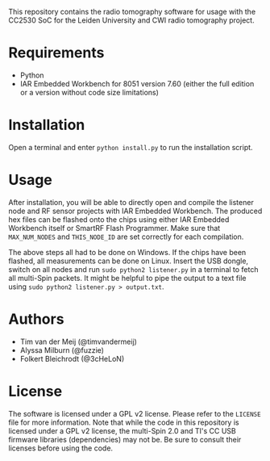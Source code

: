 This repository contains the radio tomography software for usage with the CC2530 SoC for the Leiden University and CWI radio tomography project.

Requirements
============

* Python
* IAR Embedded Workbench for 8051 version 7.60 (either the full edition or a version without code size limitations)

Installation
============

Open a terminal and enter `python install.py` to run the installation script.

Usage
=====

After installation, you will be able to directly open and compile the listener node and RF sensor projects with IAR Embedded Workbench. The produced hex files can be flashed onto the chips using either IAR Embedded Workbench itself or SmartRF Flash Programmer. Make sure that `MAX_NUM_NODES` and `THIS_NODE_ID` are set correctly for each compilation.

The above steps all had to be done on Windows. If the chips have been flashed, all measurements can be done on Linux. Insert the USB dongle, switch on all nodes and run `sudo python2 listener.py` in a terminal to fetch all multi-Spin packets. It might be helpful to pipe the output to a text file using `sudo python2 listener.py > output.txt`.

Authors
=======

* Tim van der Meij (@timvandermeij)
* Alyssa Milburn (@fuzzie)
* Folkert Bleichrodt (@3cHeLoN)

License
=======

The software is licensed under a GPL v2 license. Please refer to the `LICENSE` file for more information. Note that while the code in this repository is licensed under a GPL v2 license, the multi-Spin 2.0 and TI's CC USB firmware libraries (dependencies) may not be. Be sure to consult their licenses before using the code.
